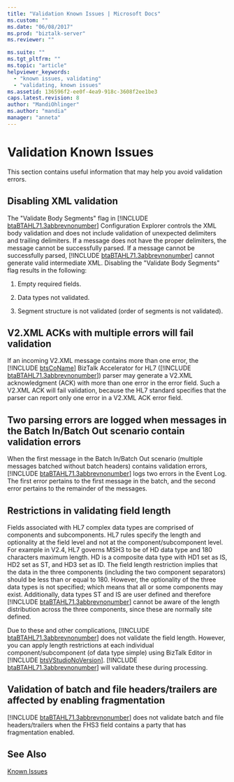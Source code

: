 ```yaml
---
title: "Validation Known Issues | Microsoft Docs"
ms.custom: ""
ms.date: "06/08/2017"
ms.prod: "biztalk-server"
ms.reviewer: ""

ms.suite: ""
ms.tgt_pltfrm: ""
ms.topic: "article"
helpviewer_keywords: 
  - "known issues, validating"
  - "validating, known issues"
ms.assetid: 136596f2-ee0f-4ea9-918c-3608f2ee1be3
caps.latest.revision: 8
author: "MandiOhlinger"
ms.author: "mandia"
manager: "anneta"
---
```

# Validation Known Issues
This section contains useful information that may help you avoid validation errors.  
  
## Disabling XML validation  
 The "Validate Body Segments" flag in [!INCLUDE [btaBTAHL71.3abbrevnonumber](../../includes/btabtahl71-3abbrevnonumber-md.md)] Configuration Explorer controls the XML body validation and does not include validation of unexpected delimiters and trailing delimiters. If a message does not have the proper delimiters, the message cannot be successfully parsed. If a message cannot be successfully parsed, [!INCLUDE [btaBTAHL71.3abbrevnonumber](../../includes/btabtahl71-3abbrevnonumber-md.md)] cannot generate valid intermediate XML. Disabling the "Validate Body Segments" flag results in the following:  
  
1.  Empty required fields.  
  
2.  Data types not validated.  
  
3.  Segment structure is not validated (order of segments is not validated).  
  
## V2.XML ACKs with multiple errors will fail validation  
 If an incoming V2.XML message contains more than one error, the [!INCLUDE [btsCoName](../../includes/btsconame-md.md)] BizTalk Accelerator for HL7 ([!INCLUDE [btaBTAHL71.3abbrevnonumber](../../includes/btabtahl71-3abbrevnonumber-md.md)]) parser may generate a V2.XML acknowledgment (ACK) with more than one error in the error field. Such a V2.XML ACK will fail validation, because the HL7 standard specifies that the parser can report only one error in a V2.XML ACK error field.  
  
## Two parsing errors are logged when messages in the Batch In/Batch Out scenario contain validation errors  
 When the first message in the Batch In/Batch Out scenario (multiple messages batched without batch headers) contains validation errors, [!INCLUDE [btaBTAHL71.3abbrevnonumber](../../includes/btabtahl71-3abbrevnonumber-md.md)] logs two errors in the Event Log. The first error pertains to the first message in the batch, and the second error pertains to the remainder of the messages.  
  
## Restrictions in validating field length  
 Fields associated with HL7 complex data types are comprised of components and subcomponents. HL7 rules specify the length and optionality at the field level and not at the component/subcomponent level. For example in V2.4, HL7 governs MSH3 to be of HD data type and 180 characters maximum length. HD is a composite data type with HD1 set as IS, HD2 set as ST, and HD3 set as ID. The field length restriction implies that the data in the three components (including the two component separators) should be less than or equal to 180. However, the optionality of the three data types is not specified; which means that all or some components may exist. Additionally, data types ST and IS are user defined and therefore [!INCLUDE [btaBTAHL71.3abbrevnonumber](../../includes/btabtahl71-3abbrevnonumber-md.md)] cannot be aware of the length distribution across the three components, since these are normally site defined.  
  
 Due to these and other complications, [!INCLUDE [btaBTAHL71.3abbrevnonumber](../../includes/btabtahl71-3abbrevnonumber-md.md)] does not validate the field length. However, you can apply length restrictions at each individual component/subcomponent (of data type simple) using BizTalk Editor in [!INCLUDE [btsVStudioNoVersion](../../includes/btsvstudionoversion-md.md)]. [!INCLUDE [btaBTAHL71.3abbrevnonumber](../../includes/btabtahl71-3abbrevnonumber-md.md)] will validate these during processing.  
  
## Validation of batch and file headers/trailers are affected by enabling fragmentation  
 [!INCLUDE [btaBTAHL71.3abbrevnonumber](../../includes/btabtahl71-3abbrevnonumber-md.md)] does not validate batch and file headers/trailers when the FHS3 field contains a party that has fragmentation enabled.  
  
## See Also  
 [Known Issues](../../adapters-and-accelerators/accelerator-hl7/known-issues1.md)